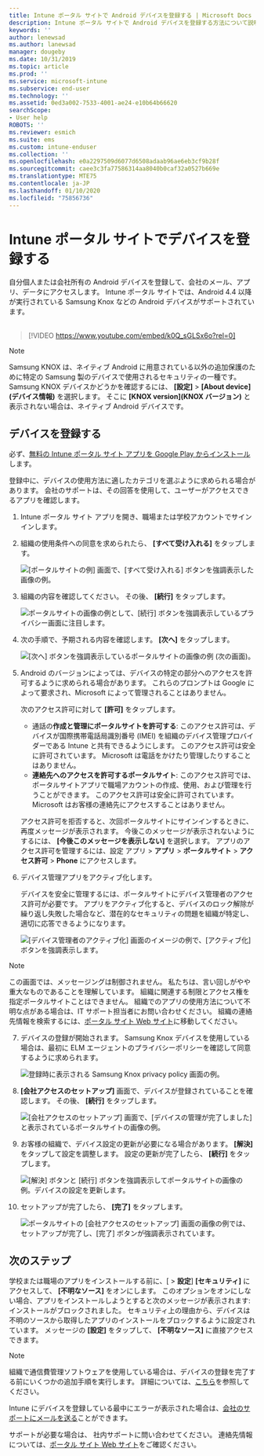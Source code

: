 ```yaml
---
title: Intune ポータル サイトで Android デバイスを登録する | Microsoft Docs
description: Intune ポータル サイトで Android デバイスを登録する方法について説明します
keywords: ''
author: lenewsad
ms.author: lanewsad
manager: dougeby
ms.date: 10/31/2019
ms.topic: article
ms.prod: ''
ms.service: microsoft-intune
ms.subservice: end-user
ms.technology: ''
ms.assetid: 0ed3a002-7533-4001-ae24-e10b64b66620
searchScope:
- User help
ROBOTS: ''
ms.reviewer: esmich
ms.suite: ems
ms.custom: intune-enduser
ms.collection: ''
ms.openlocfilehash: e0a2297509d6077d6508adaab96ae6eb3cf9b28f
ms.sourcegitcommit: caee3c3fa77586314aa8040b0caf32a0527b669e
ms.translationtype: MTE75
ms.contentlocale: ja-JP
ms.lasthandoff: 01/10/2020
ms.locfileid: "75856736"
---
```

# <a name="enroll-your-device-with-company-portal"></a>Intune ポータル サイトでデバイスを登録する  
自分個人または会社所有の Android デバイスを登録して、会社のメール、アプリ、データにアクセスします。 Intune ポータル サイトでは、Android 4.4 以降が実行されている Samsung Knox などの Android デバイスがサポートされています。  
</br>
> [!VIDEO https://www.youtube.com/embed/k0Q_sGLSx6o?rel=0]

> [!NOTE]
> Samsung KNOX は、ネイティブ Android に用意されている以外の追加保護のために特定の Samsung 製のデバイスで使用されるセキュリティの一種です。 Samsung KNOX デバイスかどうかを確認するには、 **[設定]**  >  **[About device]\(デバイス情報\)** を選択します。 そこに **[KNOX version]\(KNOX バージョン\)** と表示されない場合は、ネイティブ Android デバイスです。

## <a name="enroll-device"></a>デバイスを登録する  
必ず、[無料の Intune ポータル サイト アプリを Google Play からインストール](https://play.google.com/store/apps/details?id=com.microsoft.windowsintune.companyportal)します。 

登録中に、デバイスの使用方法に適したカテゴリを選ぶように求められる場合があります。 会社のサポートは、その回答を使用して、ユーザーがアクセスできるアプリを確認します。  

1. Intune ポータル サイト アプリを開き、職場または学校アカウントでサインインします。  

2. 組織の使用条件への同意を求められたら、 **[すべて受け入れる]** をタップします。  

   ![[ポータルサイトの例] 画面で、[すべて受け入れる] ボタンを強調表示した画像の例。](./media/accept-terms-1911.png)  


3. 組織の内容を確認してください。 その後、 **[続行]** をタップします。


    ![ポータルサイトの画像の例として、[続行] ボタンを強調表示しているプライバシー画面に注目します。](./media/android-privacy-screen-1911.png)  
4. 次の手順で、予期される内容を確認します。 **[次へ]** をタップします。  

    ![[次へ] ボタンを強調表示しているポータルサイトの画像の例 (次の画面)。](./media/android-whats-next-1911.png)  


5. Android のバージョンによっては、デバイスの特定の部分へのアクセスを許可するように求められる場合があります。 これらのプロンプトは Google によって要求され、Microsoft によって管理されることはありません。  

    次のアクセス許可に対して **[許可]** をタップします。  
    * 通話の**作成と管理にポータルサイトを許可する**: このアクセス許可は、デバイスが国際携帯電話局識別番号 (IMEI) を組織のデバイス管理プロバイダーである Intune と共有できるようにします。 このアクセス許可は安全に許可されています。 Microsoft は電話をかけたり管理したりすることはありません。  
    * **連絡先へのアクセスを許可するポータルサイト**: このアクセス許可では、ポータルサイトアプリで職場アカウントの作成、使用、および管理を行うことができます。  このアクセス許可は安全に許可されています。 Microsoft はお客様の連絡先にアクセスすることはありません。 

    アクセス許可を拒否すると、次回ポータルサイトにサインインするときに、再度メッセージが表示されます。 今後このメッセージが表示されないようにするには、 **[今後このメッセージを表示しない]** を選択します。 アプリのアクセス許可を管理するには、設定 アプリ > **アプリ** > **ポータルサイト** > **アクセス許可** > **Phone** にアクセスします。  

6. デバイス管理アプリをアクティブ化します。 

    デバイスを安全に管理するには、ポータルサイトにデバイス管理者のアクセス許可が必要です。 アプリをアクティブ化すると、デバイスのロック解除が繰り返し失敗した場合など、潜在的なセキュリティの問題を組織が特定し、適切に応答できるようになります。  

    ![[デバイス管理者のアクティブ化] 画面のイメージの例で、[アクティブ化] ボタンを強調表示します。](./media/activate-device-administrator-1911.png)  

> [!NOTE]
> この画面では、メッセージングは制御されません。 私たちは、言い回しがやや重大なものであることを理解しています。 組織に関連する制限とアクセス権を指定ポータルサイトことはできません。 組織でのアプリの使用方法について不明な点がある場合は、IT サポート担当者にお問い合わせください。 組織の連絡先情報を検索するには、[ポータル サイト Web サイト](https://go.microsoft.com/fwlink/?linkid=2010980)に移動してください。  


7. デバイスの登録が開始されます。 Samsung Knox デバイスを使用している場合は、最初に ELM エージェントのプライバシーポリシーを確認して同意するように求められます。   

    ![登録時に表示される Samsung Knox privacy policy 画面の例。](./media/and-enroll-7-knox-privacy-policy.png)  

8. **[会社アクセスのセットアップ]** 画面で、デバイスが登録されていることを確認します。 その後、 **[続行]** をタップします。  

    ![[会社アクセスのセットアップ] 画面で、[デバイスの管理が完了しました] と表示されているポータルサイトの画像の例。](./media/update-settings-1911.png)  

9. お客様の組織で、デバイス設定の更新が必要になる場合があります。 **[解決]** をタップして設定を調整します。 設定の更新が完了したら、 **[続行]** をタップします。  

   ![[解決] ボタンと [続行] ボタンを強調表示してポータルサイトの画像の例。デバイスの設定を更新します。](./media/resolve-settings-1911.png)  

10. セットアップが完了したら、 **[完了]** をタップします。    

    ![ポータルサイトの [会社アクセスのセットアップ] 画面の画像の例では、セットアップが完了し、[完了] ボタンが強調表示されています。](./media/android-enrollment-done-1911.png) 

## <a name="next-steps"></a>次のステップ  

学校または職場のアプリをインストールする前に、[ > **設定**] **[セキュリティ]** にアクセスして、 **[不明なソース]** をオンにします。 このオプションをオンにしない場合、アプリをインストールしようとすると次のメッセージが表示されます: インストールがブロックされました。 セキュリティ上の理由から、デバイスは不明のソースから取得したアプリのインストールをブロックするように設定されています。 メッセージの **[設定]** をタップして、 **[不明なソース]** に直接アクセスできます。  

> [!Note]
> 組織で通信費管理ソフトウェアを使用している場合は、デバイスの登録を完了する前にいくつかの追加手順を実行します。 詳細については、[こちら](enroll-your-device-with-telecom-expense-management-android.md)を参照してください。

Intune にデバイスを登録している最中にエラーが表示された場合は、[会社のサポートにメールを送る](send-logs-to-your-it-admin-by-email-android.md)ことができます。  

サポートが必要な場合は、 社内サポートに問い合わせてください。 連絡先情報については、[ポータル サイト Web サイト](https://go.microsoft.com/fwlink/?linkid=2010980)をご確認ください。  